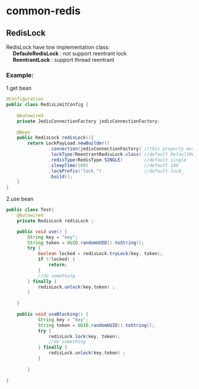 # common-redis

## RedisLock

RedisLock have tow implementation class:   
 &emsp; **DefauleRedisLock** : not support reentrant lock   
 &emsp; **ReentrantLock** : support thread reentrant

### Example:

1.get bean
```java
@Configuration
public class RedisLimitConfig {
  
    @Autowired
    private JedisConnectionFactory jedisConnectionFactory;
    
    @Bean
    public RedisLock redisLock(){
        return LockPayLoad.newBuilder()
                .connection(jedisConnectionFactory) //this property must be set
                .lockType(ReentrantRedisLock.class) //default DefaultRedisLock
                .redisType(RedisType.SINGLE)        //default single
                .sleepTime(100)                     //default 100
                .lockPrefix("lock_")                //default lock_
                .build();
    }
}
```
2.use bean
```java
public class Test{
    @Autowired
    private RedisLock redisLock ;

    public void use() {
        String key = "key";
        String token = UUID.randomUUID().toString();
        try {
            boolean locked = redisLock.tryLock(key, token);
            if (!locked) {
                return;
            }
            //do something
        } finally {
            redisLock.unlock(key,token) ;
        }

    }
    
    public void useBlocking() {
            String key = "key";
            String token = UUID.randomUUID().toString();
            try {
                redisLock.lock(key, token);
                //do something
            } finally {
                redisLock.unlock(key,token) ;
            }
    
        }
    
}
```

